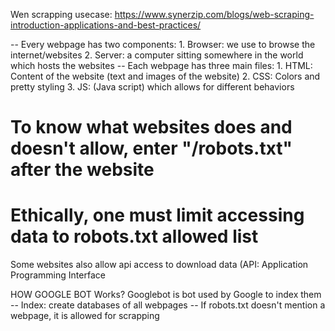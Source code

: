 Wen scrapping usecase: https://www.synerzip.com/blogs/web-scraping-introduction-applications-and-best-practices/

-- Every webpage has two components:
	1. Browser: we use to browse the internet/websites
	2. Server: a computer sitting somewhere in the world which hosts the websites
-- Each webpage has three main files:
	1. HTML: Content of the website (text and images of the website)
	2. CSS: Colors and pretty styling 
	3. JS: (Java script) which allows for different behaviors
	
# To know what websites does and doesn't allow, enter "/robots.txt" after the website
# Ethically, one must limit accessing data to robots.txt allowed list
Some websites also allow api access to download data (API: Application Programming Interface


HOW GOOGLE BOT Works?
Googlebot is bot used by Google to index them
-- Index: create databases of all webpages
-- If robots.txt doesn't mention a webpage, it is allowed for scrapping

